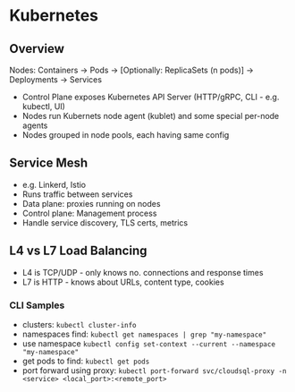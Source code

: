 # Kubernetes

## Overview

Nodes:
Containers -> Pods -> [Optionally: ReplicaSets (n pods)] -> Deployments -> Services

- Control Plane exposes Kubernetes API Server (HTTP/gRPC, CLI - e.g. kubectl, UI)
- Nodes run Kubernets node agent (kublet) and some special per-node agents
- Nodes grouped in node pools, each having same config

## Service Mesh

- e.g. Linkerd, Istio
- Runs traffic between services
- Data plane: proxies running on nodes
- Control plane: Management process
- Handle service discovery, TLS certs, metrics

## L4 vs L7 Load Balancing

- L4 is TCP/UDP - only knows no. connections and response times
- L7 is HTTP - knows about URLs, content type, cookies

### CLI Samples

- clusters: `kubectl cluster-info`
- namespaces find: `kubectl get namespaces | grep "my-namespace"`
- use namespace `kubectl config set-context --current --namespace "my-namespace"`
- get pods to find: `kubectl get pods`
- port forward using proxy: `kubectl port-forward svc/cloudsql-proxy -n <service> <local_port>:<remote_port>`




